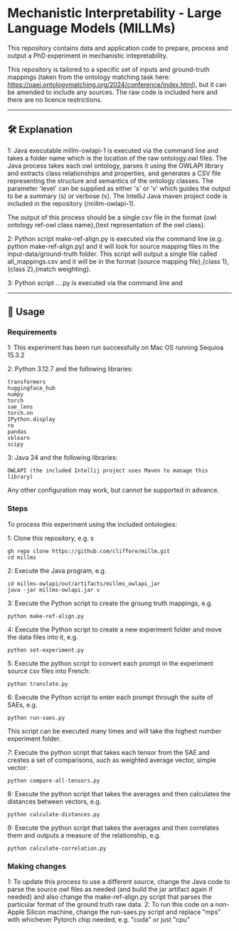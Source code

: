 # Mechanistic Interpretability - Large Language Models (MILLMs)

This repository contains data and application code to prepare, process and output a PhD experiment in mechanistic intepretability.

This repository is tailored to a specific set of inputs and ground-truth mappings (taken from the ontology matching task here: https://oaei.ontologymatching.org/2024/conference/index.html), but it can be amended to include any sources. The raw code is included here and there are no licence restrictions.


---

## 🛠️ Explanation

1: Java executable millm-owlapi-1 is executed via the command line and takes a folder name which is the location of the raw ontology.owl files. The Java process takes each owl ontology, parses it using the OWLAPI library and extracts class relationships and properties, and generates a CSV file representing the structure and semantics of the ontology classes. The parameter 'level' can be supplied as either 's' or 'v' which guides the output to be a summary (s) or verbose (v). The IntelliJ Java maven project code is included in the repository (/millm-owlapi-1).

The output of this process should be a single csv file in the format {owl ontology ref-owl class name},{text representation of the owl class}.

2: Python script make-ref-align.py is executed via the command line (e.g. python make-ref-align.py) and it will look for source mapping files in the input-data/ground-truth folder. This script will output a single file called all_mappings.csv and it will be in the format {source mapping file},{class 1},{class 2},{match weighting}.

3: Python script ....py is executed via the command line and 


---

## 🚀 Usage



### Requirements

1: This experiment has been run successfully on Mac OS running Sequioa 15.3.2

2: Python 3.12.7 and the following libraries:

    transformers
    huggingface_hub
    numpy
    torch
    sae_lens
    torch.nn
    IPython.display
    re
    pandas
    sklearn
    scipy

3: Java 24 and the following libraries:

    OWLAPI (the included Intellij project uses Maven to manage this library)


Any other configuration may work, but cannot be supported in advance.




### Steps

To process this experiment using the included ontologies:


1: Clone this repository, e.g. s

    gh repo clone https://github.com/cliffore/millm.git
    cd millms


2: Execute the Java program, e.g.

    cd millms-owlapi/out/artifacts/millms_owlapi_jar
    java -jar millms-owlapi.jar v


3: Execute the Python script to create the groung truth mappings, e.g. 
    
    python make-ref-align.py


4: Execute the Python script to create a new experiment folder and move the data files into it, e.g.

    python set-experiment.py


5: Execute the python script to convert each prompt in the experiment source csv files into French:

    python translate.py


6: Execute the Python script to enter each prompt through the suite of SAEs, e.g.
    
    python run-saes.py

This script can be executed many times and will take the highest number experiment folder.


7: Execute the python script that takes each tensor from the SAE and creates a set of comparisons, such as weighted average vector, simple vector:

    python compare-all-tensors.py


8: Execute the python script that takes the averages and then calculates the distances between vectors, e.g.

    python calculate-distances.py
    
    
9: Execute the python script that takes the averages and then correlates them and outputs a measure of the relationship, e.g.

    python calculate-correlation.py




### Making changes

1: To update this process to use a different source, change the Java code to parse the source owl files as needed (and build the jar artifact again if needed) and also change the make-ref-align.py script that parses the particular format of the ground truth raw data.
2: To run this code on a non-Apple Silicon machine, change the run-saes.py script and replace "mps" with whichever Pytorch chip needed, e.g. "cuda" or just "cpu"

